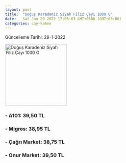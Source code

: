 ```yaml
---
layout: post
title:  "Doğuş Karadeniz Siyah Filiz Çayı 1000 G"
date:   Sat Jan 29 2022 17:05:03 GMT+0300 (GMT+03:00)
categories: cay-kahve
---
```


Güncelleme Tarihi: 29-1-2022

<img src="https://ayb.akinoncdn.com/products/2019/11/26/1907/d9f2d265-52ff-46a1-8058-ce6ce1ef0b53_size780x780_quality60_cropCenter.jpg" width="200" alt="Doğuş Karadeniz Siyah Filiz Çayı 1000 G" />


### - A101: 39,50 TL

### - Migros: 38,95 TL

### - Çağrı Market: 38,75 TL

### - Onur Market: 39,50 TL

